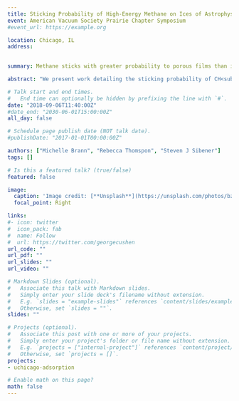 ```yaml
---
title: Sticking Probability of High-Energy Methane on Ices of Astrophysical Interest (Oral)
event: American Vacuum Society Prairie Chapter Symposium
#event_url: https://example.org

location: Chicago, IL
address:
 

summary: Methane sticks with greater probability to porous films than it does to either crystalline or non-porous film as the porous morphology is likely efficient at dissipating the incident energy of the methane projectile. 

abstract: "We present work detailing the sticking probability of CH<sub>4</sub> on various D<sub>2</sub>O ices of astrophysical interest using a combination of time-resolved, in situ reflection absorption infrared spectroscopy (RAIRS) and King and Wells mass spectrometry techniques. As the incident translational energy of CH<sub>4</sub> increased (up to 1.8 eV), the sticking probability was observed to decrease for all ice films studied, which include high-density, non-porous amorphous (np-ASW) and crystalline (CI) films as well as porous amorphous (p-ASW) films with various pore morphologies. Importantly, sticking probabilities for all p-ASW films diverged from and remained higher than either np-ASW or CI films at the highest translational energies studied.  This trend was consistent across all porous morphologies studied and did not depend on pore size or orientation relative to the substrate. It is proposed that in addition to offering slightly higher binding energies, the porous network in the D<sub>2</sub>O film is very efficient at dissipating the energy of the incident CH<sub>4</sub> molecule.  These results offer a clear picture of the initial adsorption of small molecules on various icy interfaces; a quantitative understanding of these mechanisms is essential for the accurate modeling of many astrophysical processes occurring on the surface of icy dust particles."

# Talk start and end times.
#   End time can optionally be hidden by prefixing the line with `#`.
date: "2018-09-06T11:40:00Z"
#date_end: "2030-06-01T15:00:00Z"
all_day: false

# Schedule page publish date (NOT talk date).
#publishDate: "2017-01-01T00:00:00Z"

authors: ["Michelle Brann", "Rebecca Thomspon", "Steven J Sibener"]
tags: []

# Is this a featured talk? (true/false)
featured: false

image:
  caption: 'Image credit: [**Unsplash**](https://unsplash.com/photos/bzdhc5b3Bxs)'
  focal_point: Right

links:
#- icon: twitter
#  icon_pack: fab
#  name: Follow
#  url: https://twitter.com/georgecushen
url_code: ""
url_pdf: ""
url_slides: ""
url_video: ""

# Markdown Slides (optional).
#   Associate this talk with Markdown slides.
#   Simply enter your slide deck's filename without extension.
#   E.g. `slides = "example-slides"` references `content/slides/example-slides.md`.
#   Otherwise, set `slides = ""`.
slides: ""

# Projects (optional).
#   Associate this post with one or more of your projects.
#   Simply enter your project's folder or file name without extension.
#   E.g. `projects = ["internal-project"]` references `content/project/deep-learning/index.md`.
#   Otherwise, set `projects = []`.
projects:
- uchicago-adsorption

# Enable math on this page?
math: false
---
```



